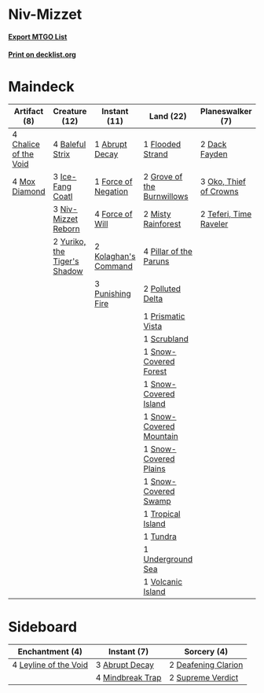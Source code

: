 # Niv-Mizzet

#### [Export MTGO List](../collection/Niv-Mizzet/Niv-Mizzet.txt)
#### [Print on decklist.org](http://decklist.org/?deckmain=1%09Abrupt%20Decay%0A4%09Baleful%20Strix%0A4%09Chalice%20of%20the%20Void%0A2%09Dack%20Fayden%0A1%09Flooded%20Strand%0A1%09Force%20of%20Negation%0A4%09Force%20of%20Will%0A2%09Grove%20of%20the%20Burnwillows%0A3%09Ice-Fang%20Coatl%0A2%09Kolaghan's%20Command%0A2%09Misty%20Rainforest%0A4%09Mox%20Diamond%0A3%09Niv-Mizzet%20Reborn%0A3%09Oko,%20Thief%20of%20Crowns%0A4%09Pillar%20of%20the%20Paruns%0A2%09Polluted%20Delta%0A1%09Prismatic%20Vista%0A3%09Punishing%20Fire%0A1%09Scrubland%0A1%09Snow-Covered%20Forest%0A1%09Snow-Covered%20Island%0A1%09Snow-Covered%20Mountain%0A1%09Snow-Covered%20Plains%0A1%09Snow-Covered%20Swamp%0A2%09Teferi,%20Time%20Raveler%0A1%09Tropical%20Island%0A1%09Tundra%0A1%09Underground%20Sea%0A1%09Volcanic%20Island%0A2%09Yuriko,%20the%20Tiger's%20Shadow&deckside=3%09Abrupt%20Decay%0A2%09Deafening%20Clarion%0A4%09Leyline%20of%20the%20Void%0A4%09Mindbreak%20Trap%0A2%09Supreme%20Verdict)
# Maindeck

|                                          Artifact (8)                                          |                                             Creature (12)                                             |                                         Instant (11)                                          |                                              Land (22)                                              |                                        Planeswalker (7)                                         |
|------------------------------------------------------------------------------------------------|-------------------------------------------------------------------------------------------------------|-----------------------------------------------------------------------------------------------|-----------------------------------------------------------------------------------------------------|-------------------------------------------------------------------------------------------------|
|4 [Chalice of the Void](http://gatherer.wizards.com/Pages/Card/Details.aspx?multiverseid=442211)|4 [Baleful Strix](http://gatherer.wizards.com/Pages/Card/Details.aspx?multiverseid=376260)             |1 [Abrupt Decay](http://gatherer.wizards.com/Pages/Card/Details.aspx?multiverseid=456061)      |1 [Flooded Strand](http://gatherer.wizards.com/Pages/Card/Details.aspx?multiverseid=405098)          |2 [Dack Fayden](http://gatherer.wizards.com/Pages/Card/Details.aspx?multiverseid=382244)         |
|4 [Mox Diamond](http://gatherer.wizards.com/Pages/Card/Details.aspx?multiverseid=5193)          |3 [Ice-Fang Coatl](http://gatherer.wizards.com/Pages/Card/Details.aspx?multiverseid=464152)            |1 [Force of Negation](http://gatherer.wizards.com/Pages/Card/Details.aspx?multiverseid=464001) |2 [Grove of the Burnwillows](http://gatherer.wizards.com/Pages/Card/Details.aspx?multiverseid=130595)|3 [Oko, Thief of Crowns](http://gatherer.wizards.com/Pages/Card/Details.aspx?multiverseid=473159)|
|                                                                                                |3 [Niv-Mizzet Reborn](http://gatherer.wizards.com/Pages/Card/Details.aspx?multiverseid=461135)         |4 [Force of Will](http://gatherer.wizards.com/Pages/Card/Details.aspx?multiverseid=3107)       |2 [Misty Rainforest](http://gatherer.wizards.com/Pages/Card/Details.aspx?multiverseid=405102)        |2 [Teferi, Time Raveler](http://gatherer.wizards.com/Pages/Card/Details.aspx?multiverseid=461148)|
|                                                                                                |2 [Yuriko, the Tiger's Shadow](http://gatherer.wizards.com/Pages/Card/Details.aspx?multiverseid=450653)|2 [Kolaghan's Command](http://gatherer.wizards.com/Pages/Card/Details.aspx?multiverseid=394613)|4 [Pillar of the Paruns](http://gatherer.wizards.com/Pages/Card/Details.aspx?multiverseid=107279)    |                                                                                                 |
|                                                                                                |                                                                                                       |3 [Punishing Fire](http://gatherer.wizards.com/Pages/Card/Details.aspx?multiverseid=247550)    |2 [Polluted Delta](http://gatherer.wizards.com/Pages/Card/Details.aspx?multiverseid=405104)          |                                                                                                 |
|                                                                                                |                                                                                                       |                                                                                               |1 [Prismatic Vista](http://gatherer.wizards.com/Pages/Card/Details.aspx?multiverseid=464193)         |                                                                                                 |
|                                                                                                |                                                                                                       |                                                                                               |1 [Scrubland](http://gatherer.wizards.com/Pages/Card/Details.aspx?multiverseid=882)                  |                                                                                                 |
|                                                                                                |                                                                                                       |                                                                                               |1 [Snow-Covered Forest](http://gatherer.wizards.com/Pages/Card/Details.aspx?multiverseid=121192)     |                                                                                                 |
|                                                                                                |                                                                                                       |                                                                                               |1 [Snow-Covered Island](http://gatherer.wizards.com/Pages/Card/Details.aspx?multiverseid=121130)     |                                                                                                 |
|                                                                                                |                                                                                                       |                                                                                               |1 [Snow-Covered Mountain](http://gatherer.wizards.com/Pages/Card/Details.aspx?multiverseid=121233)   |                                                                                                 |
|                                                                                                |                                                                                                       |                                                                                               |1 [Snow-Covered Plains](http://gatherer.wizards.com/Pages/Card/Details.aspx?multiverseid=121267)     |                                                                                                 |
|                                                                                                |                                                                                                       |                                                                                               |1 [Snow-Covered Swamp](http://gatherer.wizards.com/Pages/Card/Details.aspx?multiverseid=121256)      |                                                                                                 |
|                                                                                                |                                                                                                       |                                                                                               |1 [Tropical Island](http://gatherer.wizards.com/Pages/Card/Details.aspx?multiverseid=884)            |                                                                                                 |
|                                                                                                |                                                                                                       |                                                                                               |1 [Tundra](http://gatherer.wizards.com/Pages/Card/Details.aspx?multiverseid=885)                     |                                                                                                 |
|                                                                                                |                                                                                                       |                                                                                               |1 [Underground Sea](http://gatherer.wizards.com/Pages/Card/Details.aspx?multiverseid=886)            |                                                                                                 |
|                                                                                                |                                                                                                       |                                                                                               |1 [Volcanic Island](http://gatherer.wizards.com/Pages/Card/Details.aspx?multiverseid=887)            |                                                                                                 |


# Sideboard

|                                        Enchantment (4)                                         |                                        Instant (7)                                        |                                         Sorcery (4)                                          |
|------------------------------------------------------------------------------------------------|-------------------------------------------------------------------------------------------|----------------------------------------------------------------------------------------------|
|4 [Leyline of the Void](http://gatherer.wizards.com/Pages/Card/Details.aspx?multiverseid=107682)|3 [Abrupt Decay](http://gatherer.wizards.com/Pages/Card/Details.aspx?multiverseid=456061)  |2 [Deafening Clarion](http://gatherer.wizards.com/Pages/Card/Details.aspx?multiverseid=452915)|
|                                                                                                |4 [Mindbreak Trap](http://gatherer.wizards.com/Pages/Card/Details.aspx?multiverseid=197532)|2 [Supreme Verdict](http://gatherer.wizards.com/Pages/Card/Details.aspx?multiverseid=438776)  |

